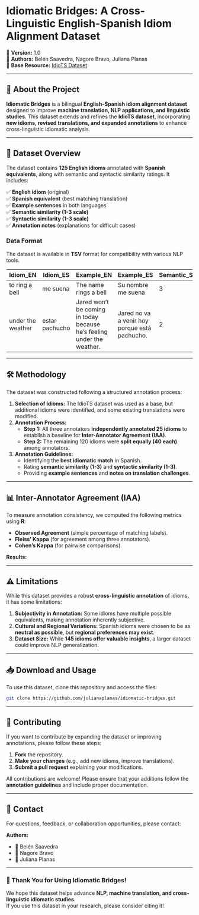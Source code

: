 # Idiomatic Bridges: A Cross-Linguistic English-Spanish Idiom Alignment Dataset

📌 **Version:** 1.0  
📌 **Authors:** Belén Saavedra, Nagore Bravo, Juliana Planas  
📌 **Base Resource:** [IdioTS Dataset](https://huggingface.co/datasets/fdelucaf/IdioTS)  

---

## 📖 About the Project  
**Idiomatic Bridges** is a bilingual **English-Spanish idiom alignment dataset** designed to improve **machine translation, NLP applications, and linguistic studies**. This dataset extends and refines the **IdioTS dataset**, incorporating **new idioms, revised translations, and expanded annotations** to enhance cross-linguistic idiomatic analysis.

---

## 📂 Dataset Overview  
The dataset contains **125 English idioms** annotated with **Spanish equivalents**, along with semantic and syntactic similarity ratings. It includes:  

✅ **English idiom** (original)  
✅ **Spanish equivalent** (best matching translation)  
✅ **Example sentences** in both languages  
✅ **Semantic similarity (1-3 scale)**  
✅ **Syntactic similarity (1-3 scale)**  
✅ **Annotation notes** (explanations for difficult cases)  

### **Data Format**  
The dataset is available in **TSV** format for compatibility with various NLP tools.  

| Idiom_EN         | Idiom_ES         | Example_EN                          | Example_ES                          | Semantic_Similarity | Syntactic_Similarity | Notes |
|-----------------|-----------------|-------------------------------------|-------------------------------------|----------------------|----------------------|-------|
| to ring a bell    | me suena     | The name rings a bell | Su nombre me suena | 3 | 3 |  |
| under the weather | estar pachucho | Jared won’t be coming in today because he’s feeling under the weather. | Jared no va a venir hoy porque está pachucho. | 2 | 3 | Significant cultural difference |

---

## 🛠️ Methodology  
The dataset was constructed following a structured annotation process:  

1. **Selection of Idioms:** The IdioTS dataset was used as a base, but additional idioms were identified, and some existing translations were modified.  
2. **Annotation Process:**
   - **Step 1:** All three annotators **independently annotated 25 idioms** to establish a baseline for **Inter-Annotator Agreement (IAA)**.  
   - **Step 2:** The remaining 120 idioms were **split equally (40 each)** among annotators.  
3. **Annotation Guidelines:**
   - Identifying the **best idiomatic match** in Spanish.  
   - Rating **semantic similarity (1-3)** and **syntactic similarity (1-3)**.  
   - Providing **example sentences** and **notes on translation challenges**.  

---

## 📊 Inter-Annotator Agreement (IAA)  
To measure annotation consistency, we computed the following metrics using **R**:

- **Observed Agreement** (simple percentage of matching labels).  
- **Fleiss’ Kappa** (for agreement among three annotators).  
- **Cohen’s Kappa** (for pairwise comparisons).  

**Results:**  

---

## ⚠️ Limitations  
While this dataset provides a robust **cross-linguistic annotation** of idioms, it has some limitations:  

1. **Subjectivity in Annotation:** Some idioms have multiple possible equivalents, making annotation inherently subjective.  
2. **Cultural and Regional Variations:** Spanish idioms were chosen to be as **neutral as possible**, but **regional preferences may exist**.  
3. **Dataset Size:** While **145 idioms offer valuable insights**, a larger dataset could improve NLP generalization.  

---

## 📥 Download and Usage  
To use this dataset, clone this repository and access the files:  

```bash
git clone https://github.com/julianaplanas/idiomatic-bridges.git
```

---

## 🤝 Contributing  
If you want to contribute by expanding the dataset or improving annotations, please follow these steps:

1. **Fork** the repository.  
2. **Make your changes** (e.g., add new idioms, improve translations).  
3. **Submit a pull request** explaining your modifications.  

All contributions are welcome! Please ensure that your additions follow the **annotation guidelines** and include proper documentation.

---

## 📧 Contact  
For questions, feedback, or collaboration opportunities, please contact:  

**Authors:**  
- 📩 Belén Saavedra  
- 📩 Nagore Bravo  
- 📩 Juliana Planas  

---

### 🚀 Thank You for Using **Idiomatic Bridges**!  
We hope this dataset helps advance **NLP, machine translation, and cross-linguistic idiomatic studies**.  
If you use this dataset in your research, please consider citing it!  

